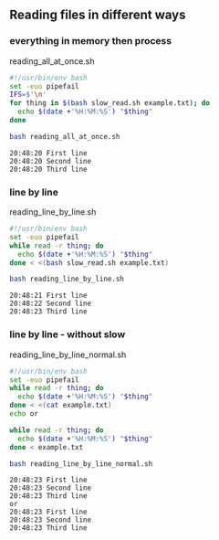 ## Reading files in different ways
### everything in memory then process
reading_all_at_once.sh
```bash
#!/usr/bin/env bash
set -euo pipefail
IFS=$'\n'
for thing in $(bash slow_read.sh example.txt); do
  echo $(date +'%H:%M:%S') "$thing"
done
```
```bash
bash reading_all_at_once.sh
```
```
20:48:20 First line
20:48:20 Second line
20:48:20 Third line
```
### line by line
reading_line_by_line.sh
```bash
#!/usr/bin/env bash
set -euo pipefail
while read -r thing; do
  echo $(date +'%H:%M:%S') "$thing"
done < <(bash slow_read.sh example.txt)


```
```bash
bash reading_line_by_line.sh
```
```
20:48:21 First line
20:48:22 Second line
20:48:23 Third line
```
### line by line - without slow
reading_line_by_line_normal.sh
```bash
#!/usr/bin/env bash
set -euo pipefail
while read -r thing; do
  echo $(date +'%H:%M:%S') "$thing"
done < <(cat example.txt)
echo or

while read -r thing; do
  echo $(date +'%H:%M:%S') "$thing"
done < example.txt


```
```bash
bash reading_line_by_line_normal.sh
```
```
20:48:23 First line
20:48:23 Second line
20:48:23 Third line
or
20:48:23 First line
20:48:23 Second line
20:48:23 Third line
```
